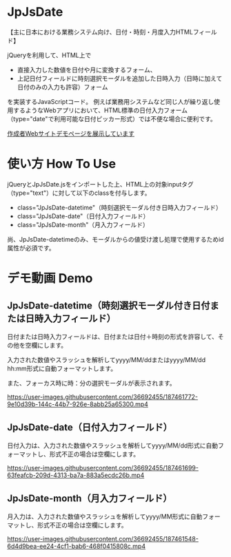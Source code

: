 # JpJsDate

【主に日本における業務システム向け、日付・時刻・月度入力HTMLフィールド】

jQueryを利用して、HTML上で

- 直接入力した数値を日付や月に変換するフォーム、
- 上記日付フィールドに時刻選択モーダルを追加した日時入力（日時に加えて日付のみの入力も許容）フォーム

を実装するJavaScriptコード。
例えば業務用システムなど同じ人が繰り返し使用するようなWebアプリにおいて、HTML標準の日付入力フォーム（type="date"で利用可能な日付ピッカー形式）では不便な場合に便利です。

<a href="https://docs.sakai-sc.co.jp/demo/jquery-date-input.html" target="_blank" rel="noopener noreferrer">作成者Webサイトデモページを展示しています</a>


# 使い方 How To Use

jQueryとJpJsDate.jsをインポートした上、HTML上の対象inputタグ（type="text"）に対して以下のclassを付与します。
- class="JpJsDate-datetime"（時刻選択モーダル付き日時入力フィールド）
- class="JpJsDate-date"（日付入力フィールド）
- class="JpJsDate-month"（月入力フィールド）

尚、JpJsDate-datetimeのみ、モーダルからの値受け渡し処理で使用するためid属性が必須です。


# デモ動画 Demo

## JpJsDate-datetime（時刻選択モーダル付き日付または日時入力フィールド）

日付または日時入力フィールドは、日付または日付＋時刻の形式を許容して、その他を空欄にします。

入力された数値やスラッシュを解析してyyyy/MM/ddまたはyyyy/MM/dd hh:mm形式に自動フォーマットします。

また、フォーカス時に時：分の選択モーダルが表示されます。

https://user-images.githubusercontent.com/36692455/187461772-9e10d39b-144c-44b7-926e-8abb25a65300.mp4


## JpJsDate-date（日付入力フィールド）

日付入力は、入力された数値やスラッシュを解析してyyyy/MM/dd形式に自動フォーマットし、形式不正の場合は空欄にします。

https://user-images.githubusercontent.com/36692455/187461699-63feafcb-209d-4313-ba7a-883a5ecdc26b.mp4

## JpJsDate-month（月入力フィールド）

月入力は、入力された数値やスラッシュを解析してyyyy/MM形式に自動フォーマットし、形式不正の場合は空欄にします。

https://user-images.githubusercontent.com/36692455/187461548-6d4d9bea-ee24-4cf1-bab6-468f0415808c.mp4

